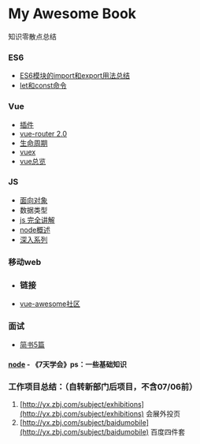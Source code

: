 # My Awesome Book

知识零散点总结

### ES6

* [ES6模块的import和export用法总结](/chapter1.md)
* [let和const命令](/letconst.md)

### Vue

* [插件](/vue-.md)
* [vue-router 2.0](/vue-router-2.o.md)
* [生命周期](/.md.md)
* [vuex](/vuex.md)
* [vue总览](/share-vue-router.md)

### JS

* [面向对象](/js-oop.md)
* 数据类型
* [js 完全讲解](/js.md)
* [node概述](/node-.md)
* [深入系列 ](/jsshen-ru.md)

### 移动web

* ### 链接
* [vue-awesome社区](https://github.com/vuejs/awesome-vue)

### 面试

* [简书5篇](http://www.jianshu.com/p/f60b619aa52b)

#### [node](/node.md) - 《7天学会》ps：一些基础知识

### 工作项目总结：（自转新部门后项目，不含07/06前）

1. [http://yx.zbj.com/subject/exhibitions](http://yx.zbj.com/subject/exhibitions) 会展外投页
2. [http://yx.zbj.com/subject/baidumobile](http://yx.zbj.com/subject/baidumobile) 百度四件套



